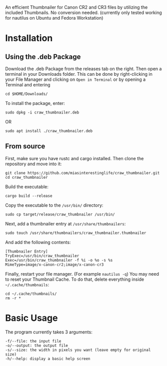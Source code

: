 An efficient Thumbnailer for Canon CR2 and CR3 files by utilizing the included Thumbnails. No conversion needed.
(currently only tested working for nautilus on Ubuntu and Fedora Workstation)

# Installation
## Using the .deb Package
Download the .deb Package from the releases tab on the right. Then open a terminal in your Downloads folder. This can be done by right-clicking in your File Manager and clicking on `Open in Terminal` or by opening a Terminal and entering
```Shell
cd $HOME/Downloads/
```
To install the package, enter:
```Shell
sudo dpkg -i craw_thumbnailer.deb
```
OR
```Shell
sudo apt install ./craw_thumbnailer.deb
```
## From source
First, make sure you have rustc and cargo installed.
Then clone the repository and move into it:
```Shell
git clone https://github.com/miasinterestinglife/craw_thumbnailer.git
cd craw_thumbnailer
```
Build the executable:
```Shell
cargo build --release
```
Copy the executable to the `/usr/bin/` directory:
```Shell
sudo cp target/release/craw_thumbnailer /usr/bin/
```
Next, add a thumbnailer entry at `/usr/share/thumbnailers`:
```Shell
sudo touch /usr/share/thumbnailers/craw_thumbnailer.thumbnailer
```
And add the following contents:
```desktop
[Thumbnailer Entry]
TryExec=/usr/bin/craw_thumbnailer
Exec=/usr/bin/craw_thumbnailer -f %i -o %o -s %s
MimeType=image/x-canon-cr2;image/x-canon-cr3
```
Finally, restart your file manager. (For example `nautilus -q`)
You may need to reset your Thumbnail Cache. To do that, delete everything inside `~/.cache/thumbnails`:
```Shell
cd ~/.cache/thumbnails/
rm -r *
```

# Basic Usage
The program currently takes 3 arguments:
```
-f/--file: the input file
-o/--output: the output file
-s/--size: the width in pixels you want (leave empty for original size)
-h/--help: display a basic help screen
```
